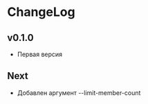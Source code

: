 ChangeLog
=========

v0.1.0
------

* Первая версия

Next
----

* Добавлен аргумент --limit-member-count
